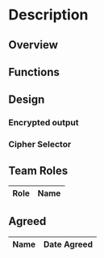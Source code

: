 # Description


## Overview


## Functions


## Design



### Encrypted output


### Cipher Selector


## Team Roles
| Role           | Name             |
| :---           | :---             |


## Agreed
| Name             | Date Agreed |
| :---             | :---        |

